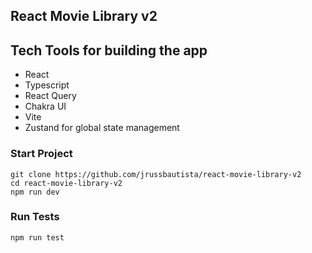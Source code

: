 ## React Movie Library v2

## Tech Tools for building the app

- React
- Typescript
- React Query
- Chakra UI
- Vite
- Zustand for global state management

### Start Project

```
git clone https://github.com/jrussbautista/react-movie-library-v2
cd react-movie-library-v2
npm run dev
```

### Run Tests

```
npm run test
```

